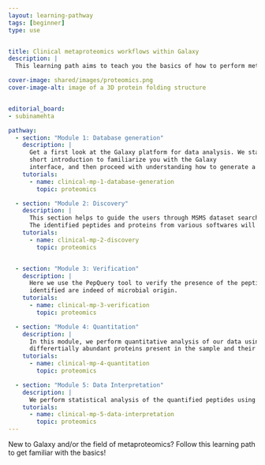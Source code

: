 ```yaml
---
layout: learning-pathway
tags: [beginner]
type: use


title: Clinical metaproteomics workflows within Galaxy
description: |
  This learning path aims to teach you the basics of how to perform metaproteomics analysis of the clinical data within the Galaxy platform. You will learn how to use Galaxy for analysis, and will be guided through the most common first steps of any metaproteomics database generation to searching the database, verifying the proteins/peptides, and data analysis.

cover-image: shared/images/proteomics.png
cover-image-alt: image of a 3D protein folding structure


editorial_board:
- subinamehta

pathway:
  - section: "Module 1: Database generation"
    description: |
      Get a first look at the Galaxy platform for data analysis. We start with a
      short introduction to familiarize you with the Galaxy
      interface, and then proceed with understanding how to generate a customized database for clinical metaproteomics
    tutorials:
      - name: clinical-mp-1-database-generation
        topic: proteomics

  - section: "Module 2: Discovery"
    description: |
      This section helps to guide the users through MSMS dataset search against the compact database generated in the first module.
      The identified peptides and proteins from various softwares will be combined later to perform verification.
    tutorials:
      - name: clinical-mp-2-discovery
        topic: proteomics


  - section: "Module 3: Verification"
    description: |
      Here we use the PepQuery tool to verify the presence of the peptides as well as validate that the peptides/proteins
      identified are indeed of microbial origin.
    tutorials:
      - name: clinical-mp-3-verification
        topic: proteomics

  - section: "Module 4: Quantitation"
    description: |
      In this module, we perform quantitative analysis of our data using MaxQuant. Quantitative analysis will help us identify
      differertially abundant proteins present in the sample and their abundance in various conditions.
    tutorials:
      - name: clinical-mp-4-quantitation
        topic: proteomics

  - section: "Module 5: Data Interpretation"
    description: |
      We perform statistical analysis of the quantified peptides using MS stats and also used Unipept to perform taxonomic classification.
    tutorials:
      - name: clinical-mp-5-data-interpretation
        topic: proteomics
---
```


New to Galaxy and/or the field of metaproteomics? Follow this learning path to get familiar with the basics!

